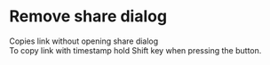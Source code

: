 # Remove share dialog
Copies link without opening share dialog\
To copy link with timestamp hold Shift key when pressing the button.
